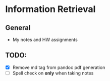 # Information Retrieval 

## General

* My notes and HW assignments

## TODO:

- [x]  Remove md tag from pandoc pdf generation
- [ ] Spell check on **only** when taking notes
